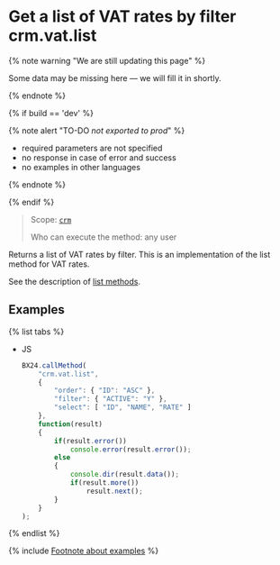 # Get a list of VAT rates by filter crm.vat.list

{% note warning "We are still updating this page" %}

Some data may be missing here — we will fill it in shortly.

{% endnote %}

{% if build == 'dev' %}

{% note alert "TO-DO _not exported to prod_" %}

- required parameters are not specified
- no response in case of error and success
- no examples in other languages
  
{% endnote %}

{% endif %}

> Scope: [`crm`](../../../scopes/permissions.md)
>
> Who can execute the method: any user

Returns a list of VAT rates by filter. This is an implementation of the list method for VAT rates.

See the description of [list methods](../../../../api-reference/how-to-call-rest-api/list-methods-pecularities.md).

## Examples

{% list tabs %}

- JS
  
    ```javascript
    BX24.callMethod(
        "crm.vat.list",
        {
            "order": { "ID": "ASC" },
            "filter": { "ACTIVE": "Y" },
            "select": [ "ID", "NAME", "RATE" ]
        },
        function(result)
        {
            if(result.error())
                console.error(result.error());
            else
            {
                console.dir(result.data());
                if(result.more())
                    result.next();
            }
        }
    );
    ```

{% endlist %}


{% include [Footnote about examples](../../../../_includes/examples.md) %}